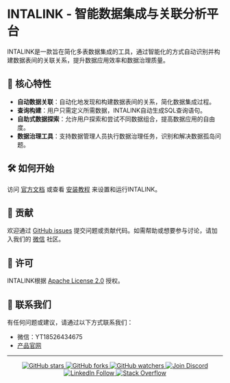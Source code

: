 # INTALINK - 智能数据集成与关联分析平台

INTALINK是一款旨在简化多表数据集成的工具，通过智能化的方式自动识别并构建数据表间的关联关系，提升数据应用效率和数据治理质量。

## 🚀 核心特性

- **自动数据关联**：自动化地发现和构建数据表间的关系，简化数据集成过程。
- **查询构建**：用户只需定义所需数据，INTALINK自动生成SQL查询语句。
- **自助式数据探索**：允许用户探索和尝试不同数据组合，提高数据应用的自由度。
- **数据治理工具**：支持数据管理人员执行数据治理任务，识别和解决数据孤岛问题。

## 🛠️ 如何开始

访问 [官方文档](https://www.idataops.com.cn/h-col-110.html) 或查看 [安装教程](链接地址) 来设置和运行INTALINK。

## 🤝 贡献

欢迎通过 [GitHub issues](https://github.com/yt-data/intalink/issues) 提交问题或贡献代码。如需帮助或想要参与讨论，请加入我们的 [微信](你的Discord链接) 社区。

## 📄 许可

INTALINK根据 [Apache License 2.0](LICENSE) 授权。

## 📧 联系我们

有任何问题或建议，请通过以下方式联系我们：

- 微信：YT18526434675
- [产品官网](https://www.idataops.com.cn/h-col-110.html)

---

<p align="center">
  <a href="https://github.com/yt-data/intalink/stargazers">
    <img src="https://img.shields.io/github/stars/yt-data/intalink.svg?style=social&label=Stars" alt="GitHub stars"/>
  </a>
  <a href="https://github.com/yt-data/intalink/network/members">
    <img src="https://img.shields.io/github/forks/yt-data/intalink.svg?style=social&label=Forks" alt="GitHub forks"/>
  </a>
  <a href="https://github.com/yt-data/intalink/watchers">
    <img src="https://img.shields.io/github/watchers/yt-data/intalink.svg?style=social&label=Watch" alt="GitHub watchers"/>
  </a>
  <a href="你的Discord链接">
    <img src="https://img.shields.io/badge/Discord-Join%20intalink-blue.svg?style=social&logo=discord" alt="Join Discord"/>
  </a>
  <a href="你的LinkedIn链接">
    <img src="https://img.shields.io/badge/LinkedIn-Follow%20intalink-blue.svg?style=social&logo=linkedin" alt="LinkedIn Follow"/>
  </a>
  <a href="你的Stack Overflow链接">
    <img src="https://img.shields.io/badge/Stack%20Overflow-Ask%20intalink-orange.svg?style=social&logo=stack-overflow" alt="Stack Overflow"/>
  </a>
</p>
